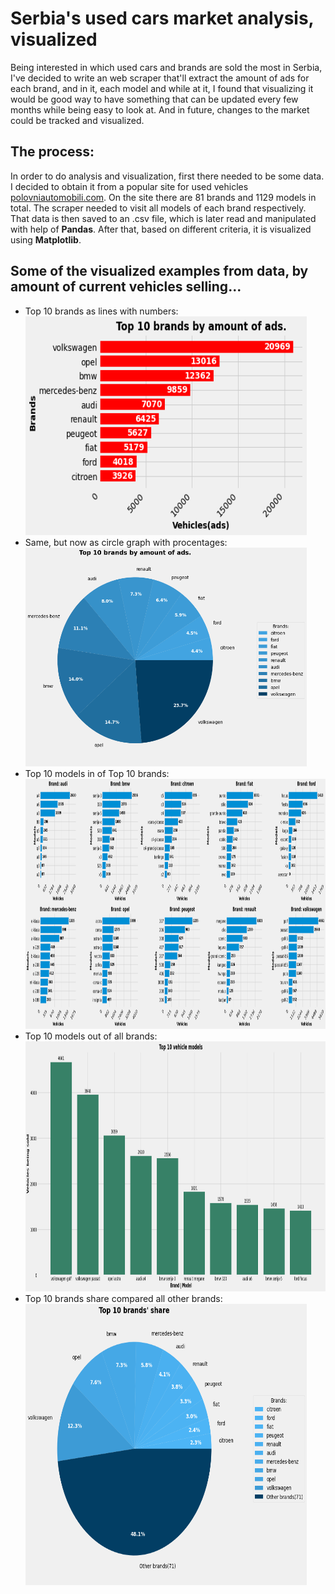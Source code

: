 # Serbia's used cars market analysis, visualized
Being interested in which used cars and brands are sold the most in Serbia, I've decided to write an web scraper that'll extract the amount of ads for each brand, and in it, each model and while at it, I found that visualizing it would be good way to have something that can be updated every few months while being easy to look at. And in future, changes to the market could be tracked and visualized.

## The process:
In order to do analysis and visualization, first there needed to be some data. <br>
I decided to obtain it from a popular site for used vehicles [polovniautomobili.com](https://www.polovniautomobili.com).
On the site there are 81 brands and 1129 models in total. The scraper needed to visit all models of each brand respectively.
That data is then saved to an .csv file, which is later read and manipulated with help of **Pandas**. After that, based on different criteria, it is visualized using **Matplotlib**.

## Some of the visualized examples from data, by amount of current vehicles selling...
<div>
<ul>
  <li>Top 10 brands as lines with numbers:<br><img src="plot_images/top10-brands-line.png", width="450", height="350"/></li>
  
  <li>Same, but now as circle graph with procentages:<br><img src="plot_images/top10-brands-circle.png", width="450", height="350"/><br></li>
  
  <li>Top 10 models in of Top 10 brands:<br><img src="plot_images/top10-brands-models.png", width="auto", height="400"/></li>
  
  <li>Top 10 models out of all brands: <br><img src="plot_images/top10-models-only.png", width="auto", height="400"/></li>
  
  <li>Top 10 brands share compared all other brands:<br><img src="plot_images/top10-brands-share.png", width="450", height="450"/></li>
  </ul>
</div>

